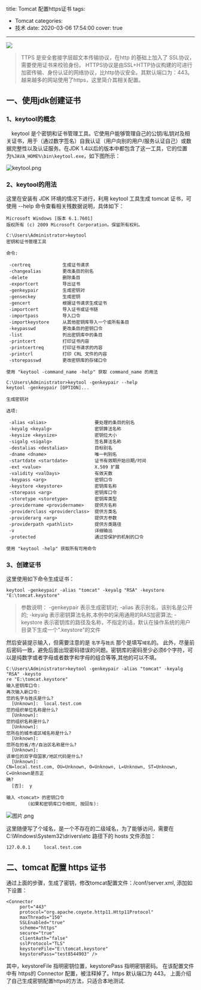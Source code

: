 title: Tomcat 配置https证书
tags:
  - Tomcat
categories:
  - 技术
date: 2020-03-06 17:54:00
cover: true

---

![](http://q6pznk9ej.bkt.clouddn.com/img%20%289%29.jpeg)
<!-- more -->
>TTPS 是安全套接字层超文本传输协议，在http 的基础上加入了 SSL协议，需要使用证书来校验身份。 HTTPS协议是由SSL+HTTP协议构建的可进行加密传输、身份认证的网络协议，比http协议安全。其默认端口为：443。越来越多的网站使用了https，这里简介其相关配置。
## 一、使用jdk创建证书
### 1、keytool的概念
　keytool 是个密钥和证书管理工具。它使用户能够管理自己的公钥/私钥对及相关证书，用于（通过数字签名）自我认证（用户向别的用户/服务认证自己）或数据完整性以及认证服务。在JDK 1.4以后的版本中都包含了这一工具，它的位置为`%JAVA_HOME%\bin\keytool.exe`，如下图所示：
 
![keytool.png](http://q6rnahf7l.bkt.clouddn.com/keytool.png)

### 2、keytool的用法
这里在安装有 JDK 环境的情况下进行，利用 keytool 工具生成 tomcat 证书，可使用 --help 命令查看相关残数据说明，具体如下：
```
Microsoft Windows [版本 6.1.7601]
版权所有 (c) 2009 Microsoft Corporation。保留所有权利。

C:\Users\Administrator>keytool
密钥和证书管理工具

命令:

 -certreq            生成证书请求
 -changealias        更改条目的别名
 -delete             删除条目
 -exportcert         导出证书
 -genkeypair         生成密钥对
 -genseckey          生成密钥
 -gencert            根据证书请求生成证书
 -importcert         导入证书或证书链
 -importpass         导入口令
 -importkeystore     从其他密钥库导入一个或所有条目
 -keypasswd          更改条目的密钥口令
 -list               列出密钥库中的条目
 -printcert          打印证书内容
 -printcertreq       打印证书请求的内容
 -printcrl           打印 CRL 文件的内容
 -storepasswd        更改密钥库的存储口令

使用 "keytool -command_name -help" 获取 command_name 的用法

C:\Users\Administrator>keytool -genkeypair --help
keytool -genkeypair [OPTION]...

生成密钥对

选项:

 -alias <alias>                  要处理的条目的别名
 -keyalg <keyalg>                密钥算法名称
 -keysize <keysize>              密钥位大小
 -sigalg <sigalg>                签名算法名称
 -destalias <destalias>          目标别名
 -dname <dname>                  唯一判别名
 -startdate <startdate>          证书有效期开始日期/时间
 -ext <value>                    X.509 扩展
 -validity <valDays>             有效天数
 -keypass <arg>                  密钥口令
 -keystore <keystore>            密钥库名称
 -storepass <arg>                密钥库口令
 -storetype <storetype>          密钥库类型
 -providername <providername>    提供方名称
 -providerclass <providerclass>  提供方类名
 -providerarg <arg>              提供方参数
 -providerpath <pathlist>        提供方类路径
 -v                              详细输出
 -protected                      通过受保护的机制的口令

使用 "keytool -help" 获取所有可用命令
```
### 3、创建证书
这里使用如下命令生成证书：
```
keytool -genkeypair -alias "tomcat" -keyalg "RSA" -keystore "E:\tomcat.keystore"  
```
>参数说明：
-genkeypair 表示生成密钥对;
-alias 表示别名，该别名是公开的;
-keyalg 表示密钥算法名称,本例中的采用通用的RAS加密算法;
-keystore 表示密钥库的路径及名称，不指定的话，默认在操作系统的用户目录下生成一个".keystore"的文件

然后安装提示输入，但需要注意的是 `名字`与`姓氏` 那个是填写`域名`的。 此外，尽量前后密码一致，避免后面出现密码错误的问题。密钥库的密码至少必须6个字符，可以是纯数字或者字母或者数字和字母的组合等等,其他的可以不填。
```
C:\Users\Administrator>keytool -genkeypair -alias "tomcat" -keyalg "RSA" -keysto
re "E:\tomcat.keystore"
输入密钥库口令:
再次输入新口令:
您的名字与姓氏是什么?
  [Unknown]:  local.test.com
您的组织单位名称是什么?
  [Unknown]:
您的组织名称是什么?
  [Unknown]:
您所在的城市或区域名称是什么?
  [Unknown]:
您所在的省/市/自治区名称是什么?
  [Unknown]:
该单位的双字母国家/地区代码是什么?
  [Unknown]:
CN=local.test.com, OU=Unknown, O=Unknown, L=Unknown, ST=Unknown, C=Unknown是否正
确?
  [否]:  y

输入 <tomcat> 的密钥口令
        (如果和密钥库口令相同, 按回车):
```

![图片.png](http://q6rnahf7l.bkt.clouddn.com/tomcat.png)

这里随便写了个域名，是一个不存在的二级域名，为了能够访问，需要在 C:\Windows\System32\drivers\etc 路径下的 hosts 文件添加：
```
127.0.0.1     local.test.com 
```
## 二、tomcat 配置 https 证书
通过上面的步骤，生成了密钥，修改tomcat配置文件：/conf/server.xml, 添加如下设置：
```
<Connector 
     port="443" 
     protocol="org.apache.coyote.http11.Http11Protocol" 
     maxThreads="150" 
     SSLEnabled="true" 
     scheme="https" 
     secure="true" 
     clientAuth="false" 
     sslProtocol="TLS" 
     keystoreFile="E:\tomcat.keystore" 
     keystorePass="test8544903" />
```
其中，keystoreFile 指明密钥位置，keystorePass 指明密钥密码。
在该配置文件中有 https的 Connector 配置，被注释掉了。https 默认端口为 443。
上面介绍了自己生成密钥配置https的方法，只适合本地测试.
